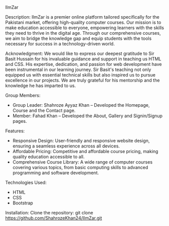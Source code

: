 IlmZar

Description:
IlmZar is a premier online platform tailored specifically for the Pakistani market, offering high-quality computer courses. Our mission is to make education accessible to everyone, empowering learners with the skills they need to thrive in the digital age. Through our comprehensive courses, we aim to bridge the knowledge gap and equip students with the tools necessary for success in a technology-driven world.

Acknowledgment:
We would like to express our deepest gratitude to Sir Basit Hussain for his invaluable guidance and support in teaching us HTML and CSS. His expertise, dedication, and passion for web development have been instrumental in our learning journey. Sir Basit's teaching not only equipped us with essential technical skills but also inspired us to pursue excellence in our projects. We are truly grateful for his mentorship and the knowledge he has imparted to us.

Group Members:
- Group Leader: Shahroze Ayyaz Khan – Developed the Homepage, Course and the Contact page.
- Member: Fahad Khan – Developed the About, Gallery and Signin/Signup pages.

Features:
- Responsive Design: User-friendly and responsive website design, ensuring a seamless experience across all devices.
- Affordable Pricing: Competitive and affordable course pricing, making quality education accessible to all.
- Comprehensive Course Library: A wide range of computer courses covering various topics, from basic computing skills to advanced programming and software development.

Technologies Used:
-	HTML
-	CSS
-	Bootstrap

Installation: Clone the repository: git clone https://github.com/ShahrozeKhan24/IlmZar.git
